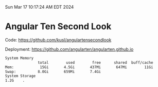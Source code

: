 Sun Mar 17 10:17:24 AM EDT 2024

# Angular Ten Second Look

Code: https://github.com/kusl/angulartensecondlook

Deployment: https://github.com/angularten/angularten.github.io

```bash
System Memory
               total        used        free      shared  buff/cache   available
Mem:            15Gi       4.5Gi       437Mi       647Mi        11Gi        10Gi
Swap:          8.0Gi       659Mi       7.4Gi
System Storage
1.2G	.
```
